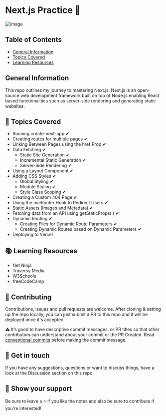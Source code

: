 # Next.js Practice 💭

![image](https://user-images.githubusercontent.com/55777067/168449057-0c777707-8d69-4104-bbae-7d91db356476.png)

## Table of Contents
* [General Information](#general-info)
* [Topics Covered](#topics-covered)
* [Learning Resources](#resources)


## General Information
This repo outlines my journey to mastering Next.js. Next.js is an open-source web development framework built on top of Node.js enabling React based functionalities such as server-side rendering and generating static websites.


## 📌 Topics Covered

- Running create-next-app ✔
- Creating routes for multiple pages ✔
- Linking Between Pages using the href Prop ✔
- Data Fetching ✔
  - Static Site Generation ✔
  - Incremental Static Generation ✔
  - Server-Side Rendering ✔
- Using a Layout Component ✔
- Adding CSS Styles ✔
  - Global Styling ✔
  - Module Styling ✔
  - Style Class Scoping ✔
- Creating a Custom 404 Page ✔
- Using the useRouter Hook to Redirect Users ✔
- Static Assets (Images and Metadata) ✔
- Fetching data from an API using getStaticProps( ) ✔
- Dynamic Routing ✔
  - Creating Files for Dynamic Route Parameters ✔
  - Creating Dynamic Routes based on Dynamic Parameters ✔
- Deploying to Vercel


## 📚 Learning Resources

- Net Ninja 
- Traversy Media
- W3Schools
- freeCodeCamp

## 🤝 Contributing

Contributions, issues and pull requests are welcome. After cloning & setting up the repo locally, you can just submit a PR to this repo and it will be deployed once it's accepted.


⚠️ It’s good to have descriptive commit messages, or PR titles so that other contributors can understand about your commit or the PR Created. Read [conventional commits](https://www.conventionalcommits.org/en/v1.0.0-beta.3/) before making the commit message.


## 💬 Get in touch

If you have any suggestions, questions or want to discuss things, have a look at the Discussion section on this repo.


## 🙌 Show your support

Be sure to leave a ⭐️ if you like the notes and also be sure to contribute if you're interested!
